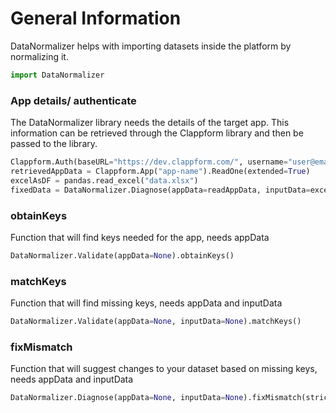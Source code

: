 # General Information
DataNormalizer helps with importing datasets inside the platform by normalizing it. 

```python
import DataNormalizer
```

### App details/ authenticate
The DataNormalizer library needs the details of the target app. This information can be retrieved through the Clappform library and then be passed to the library. 
```python
Clappform.Auth(baseURL="https://dev.clappform.com/", username="user@email.com", password="password")
retrievedAppData = Clappform.App("app-name").ReadOne(extended=True)
excelAsDF = pandas.read_excel("data.xlsx")
fixedData = DataNormalizer.Diagnose(appData=readAppData, inputData=excelAsDF).fixMismatch()
```

### obtainKeys
Function that will find keys needed for the app, needs appData
```python
DataNormalizer.Validate(appData=None).obtainKeys()
```

### matchKeys
Function that will find missing keys, needs appData and inputData
```python
DataNormalizer.Validate(appData=None, inputData=None).matchKeys()
```

### fixMismatch
Function that will suggest changes to your dataset based on missing keys, needs appData and inputData
```python
DataNormalizer.Diagnose(appData=None, inputData=None).fixMismatch(strictness = 0.8)
```
